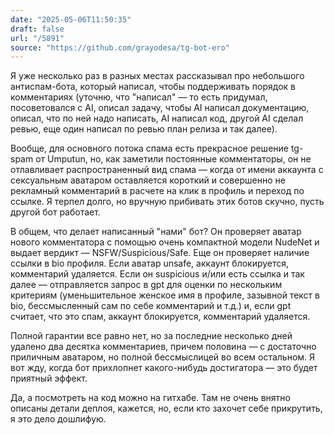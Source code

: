 ```yaml
---
date: "2025-05-06T11:50:35"
draft: false
url: "/5891"
source: "https://github.com/grayodesa/tg-bot-ero"
---
```


Я уже несколько раз в разных местах рассказывал про небольшого антиспам-бота, который написал, чтобы поддерживать порядок в комментариях (уточню, что "написал" — то есть придумал, посоветовался с AI, описал задачу, чтобы AI написал документацию, описал, что по ней надо написать, AI написал код, другой AI сделал ревью, еще один написал по ревью план релиза и так далее). 

Вообще, для основного потока спама есть прекрасное решение tg-spam от Umputun, но, как заметили постоянные комментаторы, он не отлавливает распространенный вид спама — когда от имени аккаунта с сексуальным аватаром оставляется короткий и совершенно не рекламный комментарий в расчете на клик в профиль и переход по ссылке. Я терпел долго, но вручную прибивать этих ботов скучно, пусть другой бот работает.

В общем, что делает написанный "нами" бот? Он проверяет аватар нового комментатора с помощью очень компактной модели NudeNet и выдает вердикт — NSFW/Suspicious/Safe. Еще он проверяет наличие ссылки в bio профиля. Если аватар unsafe, аккаунт блокируется, комментарий удаляется. Если он suspicious и/или есть ссылка и так далее — отправляется запрос в gpt для оценки по нескольким критериям (уменьшительное женское имя в профиле, зазывной текст в bio, бессмысленный сам по себе комментарий и т.д.) и, если gpt считает, что это спам, аккаунт блокируется, комментарий удаляется. 

Полной гарантии все равно нет, но за последние несколько дней удалено два десятка комментариев, причем половина — с достаточно приличным аватаром, но полной бессмыслицей во всем остальном. Я вот жду, когда бот прихлопнет какого-нибудь достигатора — это будет приятный эффект.

Да, а посмотреть на код можно на гитхабе. Там не очень внятно описаны детали деплоя, кажется, но, если кто захочет себе прикрутить, я это дело дошлифую.
